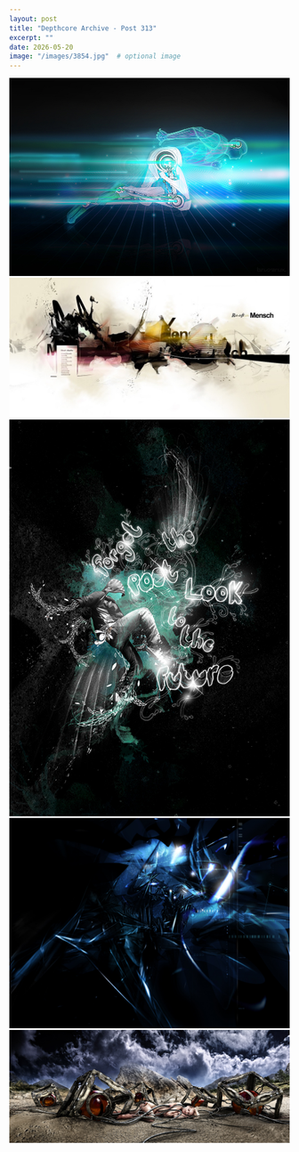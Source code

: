 ```yaml
---
layout: post
title: "Depthcore Archive - Post 313"
excerpt: ""
date: 2026-05-20
image: "/images/3854.jpg"  # optional image
---
```


<img src="/images/3854.jpg">
<img src="/images/3857.jpg" alt="3857.jpg"/>
<img src="/images/3858.jpg" alt="3858.jpg"/>
<img src="/images/386.jpg" alt="386.jpg"/>
<img src="/images/3860.jpg" alt="3860.jpg"/>
